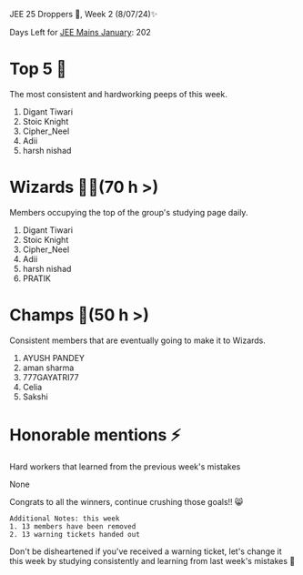 JEE 25 Droppers 🚀, Week 2 (8/07/24)✨

Days Left for [JEE Mains January](https://jee.is-probably.gay/): 202

# Top 5 👑
The most consistent and hardworking peeps of this week. 
1. Digant Tiwari
2. Stoic Knight
3. Cipher_Neel
4. Adii
5. harsh nishad

# Wizards 🧙‍♂️(70 h >)
Members occupying the top of the group's studying page daily. 
1. Digant Tiwari
2. Stoic Knight
3. Cipher_Neel
4. Adii
5. harsh nishad
6. PRATIK

# Champs 🐐(50 h >)
Consistent members that are eventually going to make it to Wizards. 
1. AYUSH PANDEY
2. aman sharma
3. 777GAYATRI77
4. Celia
5. Sakshi

# Honorable mentions ⚡
Hard workers that learned from the previous week's mistakes 


None


Congrats to all the winners, continue crushing those goals!! 😸

```
Additional Notes: this week
1. 13 members have been removed
2. 13 warning tickets handed out
```

Don't be disheartened if you've received a warning ticket, let's change it this week by studying consistently and learning from last week's mistakes 💪

